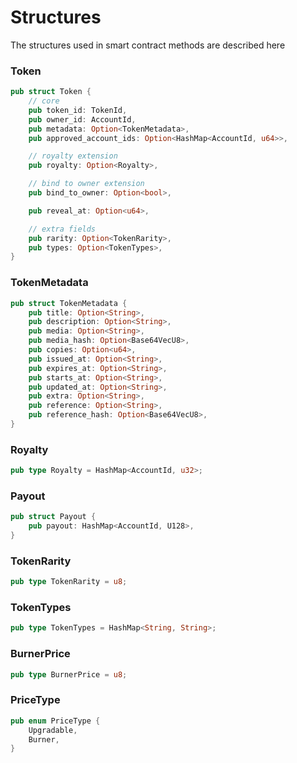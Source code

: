 # Structures

The structures used in smart contract methods are described here

### Token

```rust
pub struct Token {
    // core
    pub token_id: TokenId,
    pub owner_id: AccountId,
    pub metadata: Option<TokenMetadata>,
    pub approved_account_ids: Option<HashMap<AccountId, u64>>,

    // royalty extension
    pub royalty: Option<Royalty>,

    // bind to owner extension
    pub bind_to_owner: Option<bool>,

    pub reveal_at: Option<u64>,

    // extra fields
    pub rarity: Option<TokenRarity>,
    pub types: Option<TokenTypes>,
}
```

### TokenMetadata

```rust
pub struct TokenMetadata {
    pub title: Option<String>,
    pub description: Option<String>,
    pub media: Option<String>,
    pub media_hash: Option<Base64VecU8>, 
    pub copies: Option<u64>, 
    pub issued_at: Option<String>, 
    pub expires_at: Option<String>, 
    pub starts_at: Option<String>, 
    pub updated_at: Option<String>, 
    pub extra: Option<String>, 
    pub reference: Option<String>, 
    pub reference_hash: Option<Base64VecU8>,  
}
```

### Royalty

```rust
pub type Royalty = HashMap<AccountId, u32>;
```

### Payout

```rust
pub struct Payout {
    pub payout: HashMap<AccountId, U128>,
}
```

### TokenRarity

```rust
pub type TokenRarity = u8;
```

### TokenTypes

```rust
pub type TokenTypes = HashMap<String, String>;
```

### BurnerPrice

```rust
pub type BurnerPrice = u8;
```

### PriceType

```rust
pub enum PriceType {
    Upgradable,
    Burner,
}
```

